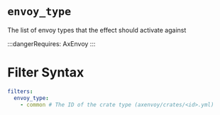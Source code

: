 # `envoy_type`

The list of envoy types that the effect should activate against

:::dangerRequires:
AxEnvoy
:::

# Filter Syntax
```yaml
filters:
  envoy_type:
    - common # The ID of the crate type (axenvoy/crates/<id>.yml)
```

